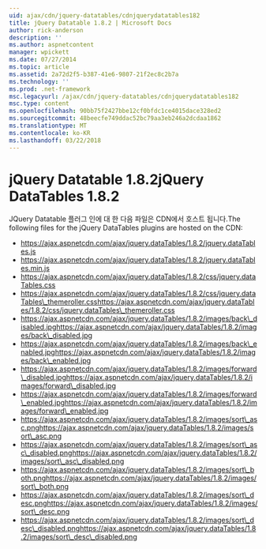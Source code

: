 ```yaml
---
uid: ajax/cdn/jquery-datatables/cdnjquerydatatables182
title: jQuery Datatable 1.8.2 | Microsoft Docs
author: rick-anderson
description: ''
ms.author: aspnetcontent
manager: wpickett
ms.date: 07/27/2014
ms.topic: article
ms.assetid: 2a72d2f5-b387-41e6-9807-21f2ec8c2b7a
ms.technology: ''
ms.prod: .net-framework
msc.legacyurl: /ajax/cdn/jquery-datatables/cdnjquerydatatables182
msc.type: content
ms.openlocfilehash: 90bb75f2427bbe12cf0bfdc1ce4015dace328ed2
ms.sourcegitcommit: 48beecfe749ddac52bc79aa3eb246a2dcdaa1862
ms.translationtype: MT
ms.contentlocale: ko-KR
ms.lasthandoff: 03/22/2018
---
```

<a name="jquery-datatables-182"></a><span data-ttu-id="24179-102">jQuery Datatable 1.8.2</span><span class="sxs-lookup"><span data-stu-id="24179-102">jQuery DataTables 1.8.2</span></span>
====================
<span data-ttu-id="24179-103">JQuery Datatable 플러그 인에 대 한 다음 파일은 CDN에서 호스트 됩니다.</span><span class="sxs-lookup"><span data-stu-id="24179-103">The following files for the jQuery DataTables plugins are hosted on the CDN:</span></span>

- https://ajax.aspnetcdn.com/ajax/jquery.dataTables/1.8.2/jquery.dataTables.js
- https://ajax.aspnetcdn.com/ajax/jquery.dataTables/1.8.2/jquery.dataTables.min.js
- https://ajax.aspnetcdn.com/ajax/jquery.dataTables/1.8.2/css/jquery.dataTables.css
- <span data-ttu-id="24179-104">https://ajax.aspnetcdn.com/ajax/jquery.dataTables/1.8.2/css/jquery.dataTables\_themeroller.css</span><span class="sxs-lookup"><span data-stu-id="24179-104">https://ajax.aspnetcdn.com/ajax/jquery.dataTables/1.8.2/css/jquery.dataTables\_themeroller.css</span></span>
- <span data-ttu-id="24179-105">https://ajax.aspnetcdn.com/ajax/jquery.dataTables/1.8.2/images/back\_disabled.jpg</span><span class="sxs-lookup"><span data-stu-id="24179-105">https://ajax.aspnetcdn.com/ajax/jquery.dataTables/1.8.2/images/back\_disabled.jpg</span></span>
- <span data-ttu-id="24179-106">https://ajax.aspnetcdn.com/ajax/jquery.dataTables/1.8.2/images/back\_enabled.jpg</span><span class="sxs-lookup"><span data-stu-id="24179-106">https://ajax.aspnetcdn.com/ajax/jquery.dataTables/1.8.2/images/back\_enabled.jpg</span></span>
- <span data-ttu-id="24179-107">https://ajax.aspnetcdn.com/ajax/jquery.dataTables/1.8.2/images/forward\_disabled.jpg</span><span class="sxs-lookup"><span data-stu-id="24179-107">https://ajax.aspnetcdn.com/ajax/jquery.dataTables/1.8.2/images/forward\_disabled.jpg</span></span>
- <span data-ttu-id="24179-108">https://ajax.aspnetcdn.com/ajax/jquery.dataTables/1.8.2/images/forward\_enabled.jpg</span><span class="sxs-lookup"><span data-stu-id="24179-108">https://ajax.aspnetcdn.com/ajax/jquery.dataTables/1.8.2/images/forward\_enabled.jpg</span></span>
- <span data-ttu-id="24179-109">https://ajax.aspnetcdn.com/ajax/jquery.dataTables/1.8.2/images/sort\_asc.png</span><span class="sxs-lookup"><span data-stu-id="24179-109">https://ajax.aspnetcdn.com/ajax/jquery.dataTables/1.8.2/images/sort\_asc.png</span></span>
- <span data-ttu-id="24179-110">https://ajax.aspnetcdn.com/ajax/jquery.dataTables/1.8.2/images/sort\_asc\_disabled.png</span><span class="sxs-lookup"><span data-stu-id="24179-110">https://ajax.aspnetcdn.com/ajax/jquery.dataTables/1.8.2/images/sort\_asc\_disabled.png</span></span>
- <span data-ttu-id="24179-111">https://ajax.aspnetcdn.com/ajax/jquery.dataTables/1.8.2/images/sort\_both.png</span><span class="sxs-lookup"><span data-stu-id="24179-111">https://ajax.aspnetcdn.com/ajax/jquery.dataTables/1.8.2/images/sort\_both.png</span></span>
- <span data-ttu-id="24179-112">https://ajax.aspnetcdn.com/ajax/jquery.dataTables/1.8.2/images/sort\_desc.png</span><span class="sxs-lookup"><span data-stu-id="24179-112">https://ajax.aspnetcdn.com/ajax/jquery.dataTables/1.8.2/images/sort\_desc.png</span></span>
- <span data-ttu-id="24179-113">https://ajax.aspnetcdn.com/ajax/jquery.dataTables/1.8.2/images/sort\_desc\_disabled.png</span><span class="sxs-lookup"><span data-stu-id="24179-113">https://ajax.aspnetcdn.com/ajax/jquery.dataTables/1.8.2/images/sort\_desc\_disabled.png</span></span>
